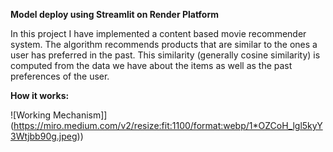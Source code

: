 **Model deploy using Streamlit on Render Platform**

In this project I have implemented a content based movie recommender system. The algorithm recommends products that are similar to the ones a user has preferred in the past. This similarity (generally cosine similarity) is computed from the data we have about the items as well as the past preferences of the user.

**How it works:**


![Working Mechanism]](https://miro.medium.com/v2/resize:fit:1100/format:webp/1*OZCoH_lgl5kyY3Wtjbb90g.jpeg))
